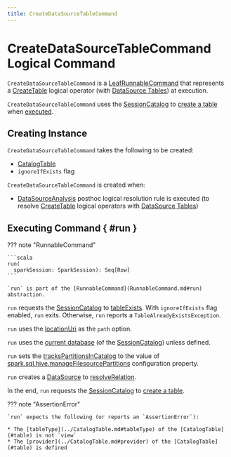 ```yaml
---
title: CreateDataSourceTableCommand
---
```


# CreateDataSourceTableCommand Logical Command

`CreateDataSourceTableCommand` is a [LeafRunnableCommand](LeafRunnableCommand.md) that represents a [CreateTable](CreateTable.md) logical operator (with [DataSource Tables](../connectors/DDLUtils.md#isDatasourceTable)) at execution.

`CreateDataSourceTableCommand` uses the [SessionCatalog](../SessionState.md#catalog) to [create a table](../SessionCatalog.md#createTable) when [executed](#run).

## Creating Instance

`CreateDataSourceTableCommand` takes the following to be created:

* <span id="table"> [CatalogTable](../CatalogTable.md)
* <span id="ignoreIfExists"> `ignoreIfExists` flag

`CreateDataSourceTableCommand` is created when:

* [DataSourceAnalysis](../logical-analysis-rules/DataSourceAnalysis.md) posthoc logical resolution rule is executed (to resolve [CreateTable](CreateTable.md) logical operators with [DataSource Tables](../connectors/DDLUtils.md#isDatasourceTable))

## Executing Command { #run }

??? note "RunnableCommand"

    ```scala
    run(
      sparkSession: SparkSession): Seq[Row]
    ```

    `run` is part of the [RunnableCommand](RunnableCommand.md#run) abstraction.

`run` requests the [SessionCatalog](../SessionState.md#catalog) to [tableExists](../SessionCatalog.md#tableExists). With `ignoreIfExists` flag enabled, `run` exits. Otherwise, `run` reports a `TableAlreadyExistsException`.

`run` uses the [locationUri](../CatalogStorageFormat.md#locationUri) as the `path` option.

`run` uses the [current database](../SessionCatalog.md#getCurrentDatabase) (of the [SessionCatalog](../SessionState.md#catalog)) unless defined.

`run` sets the [tracksPartitionsInCatalog](../CatalogTable.md#tracksPartitionsInCatalog) to the value of [spark.sql.hive.manageFilesourcePartitions](../configuration-properties.md#spark.sql.hive.manageFilesourcePartitions) configuration property.

`run` creates a [DataSource](../DataSource.md) to [resolveRelation](../DataSource.md#resolveRelation).

In the end, `run` requests the [SessionCatalog](../SessionState.md#catalog) to [create a table](../SessionCatalog.md#createTable).

??? note "AssertionError"

    `run` expects the following (or reports an `AssertionError`):

    * The [tableType](../CatalogTable.md#tableType) of the [CatalogTable](#table) is not `view`
    * The [provider](../CatalogTable.md#provider) of the [CatalogTable](#table) is defined
